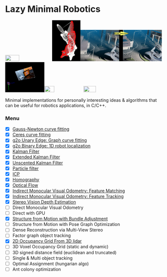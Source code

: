 # Lazy Minimal Robotics
<img src="https://raw.githubusercontent.com/goksanisil23/lazy_minimal_robotics/main/ParticleFilter/resources/particle_filter_convergence.gif" width=30% height=30%><img src="https://raw.githubusercontent.com/goksanisil23/lazy_minimal_robotics/main/ICP/3D/resources/3d_point_to_plane.gif" width=18% height=20%><img src="https://raw.githubusercontent.com/goksanisil23/lazy_minimal_robotics/main/SFM/resources/sfm_before_after.png" width=52% height=30%><img src="https://raw.githubusercontent.com/goksanisil23/lazy_minimal_robotics/main/Homography/resources/homography_cam_pose.gif" width=25% height=25%><img src="https://raw.githubusercontent.com/goksanisil23/lazy_minimal_robotics/main/OccupancyGrid/resources/ogrid_lidar.gif" width=25% height=24%><img src="https://raw.githubusercontent.com/goksanisil23/lazy_minimal_robotics/main/OpticalFlow/resources/sparse_oflow_traffic.gif" width=28% height=28%>

Minimal implementations for personally interesting ideas &amp; algorithms that can be useful for robotics applications, in C/C++.

### Menu

- [x] [Gauss-Newton curve fitting](/NonLinearOpt/GaussNewton)
- [x] [Ceres curve fitting](/NonLinearOpt/Ceres)
- [x] [g2o Unary Edge: Graph curve fitting](/NonLinearOpt/GraphOpt#unary-edge-example)
- [x] [g2o Binary Edge: 1D robot localization](/NonLinearOpt/GraphOpt#binary-edge-example)
- [x] [Kalman Filter](/KalmanFilter)
- [x] [Extended Kalman Filter](/ExtendedKalmanFilter)
- [x] [Unscented Kalman Filter](/UnscentedKalmanFilter)
- [x] [Particle filter](/ParticleFilter)
- [x] [ICP](/ICP)
- [x] [Homography](/Homography)
- [x] [Optical Flow](/OpticalFlow)
- [x] [Indirect Monocular Visual Odometry: Feature Matching](/VisualOdometry/Indirect/matching)
- [x] [Indirect Monocular Visual Odometry: Feature Tracking](/VisualOdometry/Indirect/tracking)
- [x] [Stereo Vision Depth Estimation](/StereoDepth)
- [ ] Direct Monocular Visual Odometry
- [ ] Direct with GPU
- [x] [Structure from Motion with Bundle Adjustment](/SFM)
- [ ] Structure from Motion with Pose Graph Optimization
- [ ] Dense Reconstruction via Multi-View Stereo
- [ ] Factor graph object tracking
- [x] [2D Occupancy Grid From 3D lidar](/OccupancyGrid)
- [ ] 3D Voxel Occupancy Grid (static and dynamic)
- [ ] 3D signed distance field (euclidean and truncated)
- [ ] Single & Multi object tracking
- [ ] Optimal Assignment (hungarian algo)
- [ ] Ant colony optimization